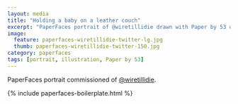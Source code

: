 ```yaml
---
layout: media
title: "Holding a baby on a leather couch"
excerpt: "PaperFaces portrait of @wiretillidie drawn with Paper by 53 on an iPad."
image: 
  feature: paperfaces-wiretillidie-twitter-lg.jpg
  thumb: paperfaces-wiretillidie-twitter-150.jpg
category: paperfaces
tags: [portrait, illustration, Paper by 53]
---
```


PaperFaces portrait commissioned of [@wiretillidie](http://twitter.com/wiretillidie).

{% include paperfaces-boilerplate.html %}